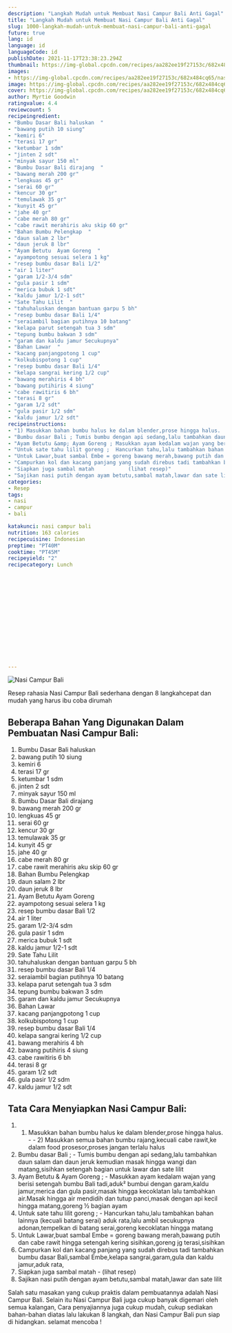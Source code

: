 ```yaml
---
description: "Langkah Mudah untuk Membuat Nasi Campur Bali Anti Gagal"
title: "Langkah Mudah untuk Membuat Nasi Campur Bali Anti Gagal"
slug: 1000-langkah-mudah-untuk-membuat-nasi-campur-bali-anti-gagal
future: true
lang: id
language: id
languageCode: id
publishDate: 2021-11-17T23:38:23.294Z 
thumbnail: https://img-global.cpcdn.com/recipes/aa282ee19f27153c/682x484cq65/nasi-campur-bali-foto-resep-utama.png
images:
- https://img-global.cpcdn.com/recipes/aa282ee19f27153c/682x484cq65/nasi-campur-bali-foto-resep-utama.png
image: https://img-global.cpcdn.com/recipes/aa282ee19f27153c/682x484cq65/nasi-campur-bali-foto-resep-utama.png
cover: https://img-global.cpcdn.com/recipes/aa282ee19f27153c/682x484cq65/nasi-campur-bali-foto-resep-utama.png
author: Myrtie Goodwin
ratingvalue: 4.4
reviewcount: 5
recipeingredient:
- "Bumbu Dasar Bali haluskan  "
- "bawang putih 10 siung"
- "kemiri 6"
- "terasi 17 gr"
- "ketumbar 1 sdm"
- "jinten 2 sdt"
- "minyak sayur 150 ml"
- "Bumbu Dasar Bali dirajang  "
- "bawang merah 200 gr"
- "lengkuas 45 gr"
- "serai 60 gr"
- "kencur 30 gr"
- "temulawak 35 gr"
- "kunyit 45 gr"
- "jahe 40 gr"
- "cabe merah 80 gr"
- "cabe rawit merahiris aku skip 60 gr"
- "Bahan Bumbu Pelengkap  "
- "daun salam 2 lbr"
- "daun jeruk 8 lbr"
- "Ayam Betutu  Ayam Goreng  "
- "ayampotong sesuai selera 1 kg"
- "resep bumbu dasar Bali 1/2"
- "air 1 liter"
- "garam 1/2-3/4 sdm"
- "gula pasir 1 sdm"
- "merica bubuk 1 sdt"
- "kaldu jamur 1/2-1 sdt"
- "Sate Tahu Lilit  "
- "tahuhaluskan dengan bantuan garpu 5 bh"
- "resep bumbu dasar Bali 1/4"
- "seraiambil bagian putihnya 10 batang"
- "kelapa parut setengah tua 3 sdm"
- "tepung bumbu bakwan 3 sdm"
- "garam dan kaldu jamur Secukupnya"
- "Bahan Lawar  "
- "kacang panjangpotong 1 cup"
- "kolkubispotong 1 cup"
- "resep bumbu dasar Bali 1/4"
- "kelapa sangrai kering 1/2 cup"
- "bawang merahiris 4 bh"
- "bawang putihiris 4 siung"
- "cabe rawitiris 6 bh"
- "terasi 8 gr"
- "garam 1/2 sdt"
- "gula pasir 1/2 sdm"
- "kaldu jamur 1/2 sdt"
recipeinstructions:
- "1) Masukkan bahan bumbu halus ke dalam blender,prose hingga halus.  2) Masukkan semua bahan bumbu rajang,kecuali cabe rawit,ke dalam food prosesor,proses jangan terlalu halus"
- "Bumbu dasar Bali ; Tumis bumbu dengan api sedang,lalu tambahkan daun salam dan daun jeruk kemudian masak hingga wangi dan matang,sisihkan setengah bagian untuk lawar dan sate lilit"
- "Ayam Betutu &amp; Ayam Goreng ; Masukkan ayam kedalam wajan yang berisi setengah bumbu Bali tadi,aduk² bumbui dengan garam,kaldu jamur,merica dan gula pasir,masak hingga kecoklatan lalu tambahkan air.Masak hingga air mendidih dan tutup panci,masak dengan api kecil hingga matang,goreng ½ bagian ayam"
- "Untuk sate tahu lilit goreng ;  Hancurkan tahu,lalu tambahkan bahan lainnya (kecuali batang serai) aduk rata,lalu ambil secukupnya adonan,tempelkan di batang serai,goreng kecoklatan hingga matang"
- "Untuk Lawar,buat sambal Embe = goreng bawang merah,bawang putih dan cabe rawit hingga setengah kering sisihkan,goreng jg terasi,sisihkan"
- "Campurkan kol dan kacang panjang yang sudah direbus tadi tambahkan bumbu dasar Bali,sambal Embe,kelapa sangrai,garam,gula dan kaldu jamur,aduk rata,"
- "Siapkan juga sambal matah           (lihat resep)"
- "Sajikan nasi putih dengan ayam betutu,sambal matah,lawar dan sate lilit"
categories:
- Resep
tags:
- nasi
- campur
- bali

katakunci: nasi campur bali 
nutrition: 163 calories
recipecuisine: Indonesian
preptime: "PT40M"
cooktime: "PT45M"
recipeyield: "2"
recipecategory: Lunch


     
    
    
    
    
    
    
    
    
    
    
      
    
---
```



![Nasi Campur Bali](https://img-global.cpcdn.com/recipes/aa282ee19f27153c/682x484cq65/nasi-campur-bali-foto-resep-utama.png)

Resep rahasia Nasi Campur Bali  sederhana dengan 8 langkahcepat dan mudah yang harus ibu coba dirumah

<!--inarticleads1-->

## Beberapa Bahan Yang Digunakan Dalam Pembuatan Nasi Campur Bali:

1. Bumbu Dasar Bali haluskan  
1. bawang putih 10 siung
1. kemiri 6
1. terasi 17 gr
1. ketumbar 1 sdm
1. jinten 2 sdt
1. minyak sayur 150 ml
1. Bumbu Dasar Bali dirajang  
1. bawang merah 200 gr
1. lengkuas 45 gr
1. serai 60 gr
1. kencur 30 gr
1. temulawak 35 gr
1. kunyit 45 gr
1. jahe 40 gr
1. cabe merah 80 gr
1. cabe rawit merahiris aku skip 60 gr
1. Bahan Bumbu Pelengkap  
1. daun salam 2 lbr
1. daun jeruk 8 lbr
1. Ayam Betutu  Ayam Goreng  
1. ayampotong sesuai selera 1 kg
1. resep bumbu dasar Bali 1/2
1. air 1 liter
1. garam 1/2-3/4 sdm
1. gula pasir 1 sdm
1. merica bubuk 1 sdt
1. kaldu jamur 1/2-1 sdt
1. Sate Tahu Lilit  
1. tahuhaluskan dengan bantuan garpu 5 bh
1. resep bumbu dasar Bali 1/4
1. seraiambil bagian putihnya 10 batang
1. kelapa parut setengah tua 3 sdm
1. tepung bumbu bakwan 3 sdm
1. garam dan kaldu jamur Secukupnya
1. Bahan Lawar  
1. kacang panjangpotong 1 cup
1. kolkubispotong 1 cup
1. resep bumbu dasar Bali 1/4
1. kelapa sangrai kering 1/2 cup
1. bawang merahiris 4 bh
1. bawang putihiris 4 siung
1. cabe rawitiris 6 bh
1. terasi 8 gr
1. garam 1/2 sdt
1. gula pasir 1/2 sdm
1. kaldu jamur 1/2 sdt



<!--inarticleads2-->

## Tata Cara Menyiapkan Nasi Campur Bali:

1. 1) Masukkan bahan bumbu halus ke dalam blender,prose hingga halus. -  - 2) Masukkan semua bahan bumbu rajang,kecuali cabe rawit,ke dalam food prosesor,proses jangan terlalu halus
1. Bumbu dasar Bali ; - Tumis bumbu dengan api sedang,lalu tambahkan daun salam dan daun jeruk kemudian masak hingga wangi dan matang,sisihkan setengah bagian untuk lawar dan sate lilit
1. Ayam Betutu &amp; Ayam Goreng ; - Masukkan ayam kedalam wajan yang berisi setengah bumbu Bali tadi,aduk² bumbui dengan garam,kaldu jamur,merica dan gula pasir,masak hingga kecoklatan lalu tambahkan air.Masak hingga air mendidih dan tutup panci,masak dengan api kecil hingga matang,goreng ½ bagian ayam
1. Untuk sate tahu lilit goreng ;  - Hancurkan tahu,lalu tambahkan bahan lainnya (kecuali batang serai) aduk rata,lalu ambil secukupnya adonan,tempelkan di batang serai,goreng kecoklatan hingga matang
1. Untuk Lawar,buat sambal Embe = goreng bawang merah,bawang putih dan cabe rawit hingga setengah kering sisihkan,goreng jg terasi,sisihkan
1. Campurkan kol dan kacang panjang yang sudah direbus tadi tambahkan bumbu dasar Bali,sambal Embe,kelapa sangrai,garam,gula dan kaldu jamur,aduk rata,
1. Siapkan juga sambal matah -           (lihat resep)
1. Sajikan nasi putih dengan ayam betutu,sambal matah,lawar dan sate lilit




Salah satu masakan yang cukup praktis dalam pembuatannya adalah  Nasi Campur Bali. Selain itu  Nasi Campur Bali  juga cukup banyak digemari oleh semua kalangan, Cara penyajiannya juga cukup mudah, cukup sediakan bahan-bahan diatas lalu lakukan 8 langkah, dan  Nasi Campur Bali  pun siap di hidangkan. selamat mencoba !
